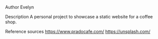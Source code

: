 Author
Evelyn

Description
A personal project to showcase a static website for a coffee shop.

Reference sources
https://www.pradocafe.com/
https://unsplash.com/
